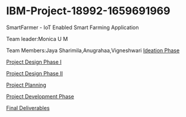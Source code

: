 # IBM-Project-18992-1659691969
SmartFarmer - IoT Enabled Smart Farming Application

Team leader:Monica U M

Team Members:Jaya Sharimila,Anugrahaa,Vigneshwari
<a href="https://github.com/IBM-EPBL/IBM-Project-18992-1659691969/tree/main/Project%20and%20Design%20Planning/Ideation%20phase">Ideation Phase</a>

<a href="https://github.com/IBM-EPBL/IBM-Project-18992-1659691969/tree/main/Project%20and%20Design%20Planning/Project%20Design%20Phase1">Project Design Phase I</a>

<a href="https://github.com/IBM-EPBL/IBM-Project-18992-1659691969/tree/main/Project%20and%20Design%20Planning">Project Design Phase II</a>

<a href="https://github.com/IBM-EPBL/IBM-Project-18992-1659691969/tree/main/Project%20and%20Design%20Planning/Project%20Planning">Project Planning</a>

<a href="https://github.com/IBM-EPBL/IBM-Project-18992-1659691969/tree/main/Project%20Development%20Phase">Project Development Phase</a>

<a href="https://github.com/IBM-EPBL/IBM-Project-18992-1659691969/tree/main/FINAL%20DELIVERY">Final Deliverables</a>

